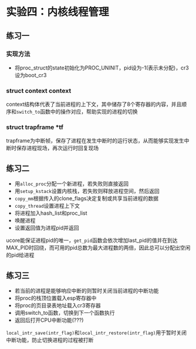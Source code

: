 # 实验四：内核线程管理

## 练习一

### 实现方法

* 将proc_struct的state初始化为PROC_UNINIT，pid设为-1(表示未分配)，cr3设为boot_cr3

### struct context context

context结构体代表了当前进程的上下文，其中储存了8个寄存器的内容，并且顺序和`switch_to`函数中的操作对应，帮助实现的进程的切换

### struct trapframe *tf

trapframe为中断帧，保存了进程在发生中断时的运行状态，从而能够实现发生中断时保存进程现场，再次运行时回复现场

## 练习二

* 用`alloc_proc`分配一个新进程，若失败则直接返回
* 用`setup_kstack`设置内核栈，若失败则释放进程空间，然后返回
* `copy_mm`根据传入的clone_flags决定复制或共享当前进程的数据
* `copy_thread`设置进程上下文
* 将进程加入hash_list和proc_list
* 唤醒进程
* 设置返回值为进程pid并返回

ucore能保证进程pid的唯一，`get_pid`函数会依次增加last_pid的值并在到达MAX_PID时回绕，而可用的pid总数为最大进程数的两倍，因此总可以分配出空闲的pid给进程

## 练习三

* 若当前的进程是能够响应中断的则暂时关闭当前进程的中断功能
* 将proc的栈顶位置载入esp寄存器中
* 将proc的页目录表地址载入cr3寄存器
* 调用switch_to函数，切换到下一个函数执行
* 返回后打开CPU中断功能(???)

`local_intr_save(intr_flag)`和`local_intr_restore(intr_flag)`用于暂时关闭中断功能，防止切换进程的过程被打断
